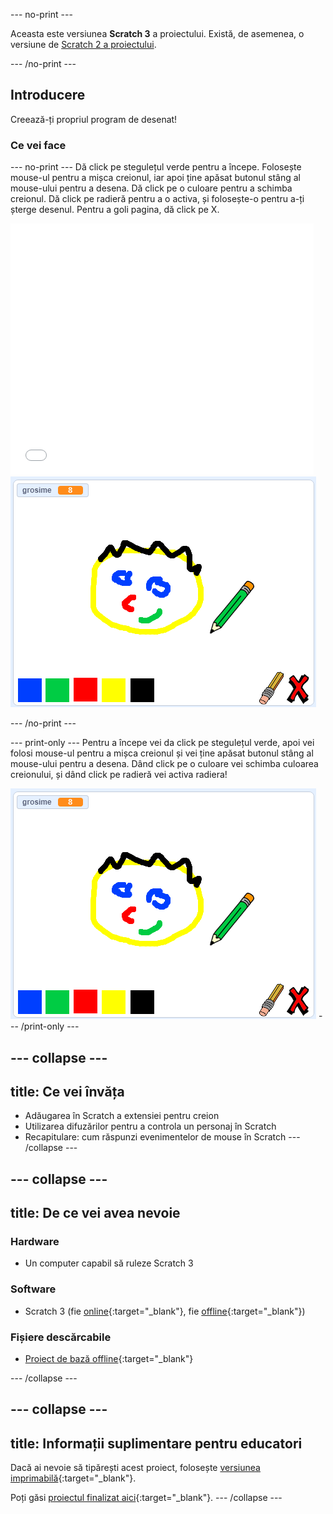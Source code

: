 \--- no-print \---

Aceasta este versiunea **Scratch 3** a proiectului. Există, de asemenea, o versiune de [Scratch 2 a proiectului](https://projects.raspberrypi.org/en/projects/paint-box-scratch2).

\--- /no-print \---

## Introducere

Creează-ți propriul program de desenat!

### Ce vei face

\--- no-print \--- Dă click pe stegulețul verde pentru a începe. Folosește mouse-ul pentru a mișca creionul, iar apoi ține apăsat butonul stâng al mouse-ului pentru a desena. Dă click pe o culoare pentru a schimba creionul. Dă click pe radieră pentru a o activa, și folosește-o pentru a-ți șterge desenul. Pentru a goli pagina, dă click pe X.

<div class="scratch-preview">
  <iframe allowtransparency="true" width="485" height="402" src="//scratch.mit.edu/projects/embed/267243161/?autostart=false" frameborder="0" scrolling="no"></iframe>
  <img src="images/showcase.png">
</div>

\--- /no-print \---

\--- print-only \--- Pentru a începe vei da click pe stegulețul verde, apoi vei folosi mouse-ul pentru a mișca creionul și vei ține apăsat butonul stâng al mouse-ului pentru a desena. Dând click pe o culoare vei schimba culoarea creionului, și dând click pe radieră vei activa radiera!

![prezentare](images/showcase.png) \--- /print-only \---

## \--- collapse \---

## title: Ce vei învăța

+ Adăugarea în Scratch a extensiei pentru creion
+ Utilizarea difuzărilor pentru a controla un personaj în Scratch
+ Recapitulare: cum răspunzi evenimentelor de mouse în Scratch \--- /collapse \---

## \--- collapse \---

## title: De ce vei avea nevoie

### Hardware

+ Un computer capabil să ruleze Scratch 3

### Software

+ Scratch 3 (fie [online](http://rpf.io/scratchon){:target="_blank"}, fie [offline](http://rpf.io/scratchoff){:target="_blank"})

### Fișiere descărcabile

+ [Proiect de bază offline](http://rpf.io/p/en/paint-box-go){:target="_blank"}

\--- /collapse \---

## \--- collapse \---

## title: Informații suplimentare pentru educatori

Dacă ai nevoie să tipărești acest proiect, folosește [versiunea imprimabilă](https://projects.raspberrypi.org/en/projects/paint-box/print){:target="_blank"}.

Poți găsi [proiectul finalizat aici](http://rpf.io/p/en/paint-box-get){:target="_blank"}. \--- /collapse \---
